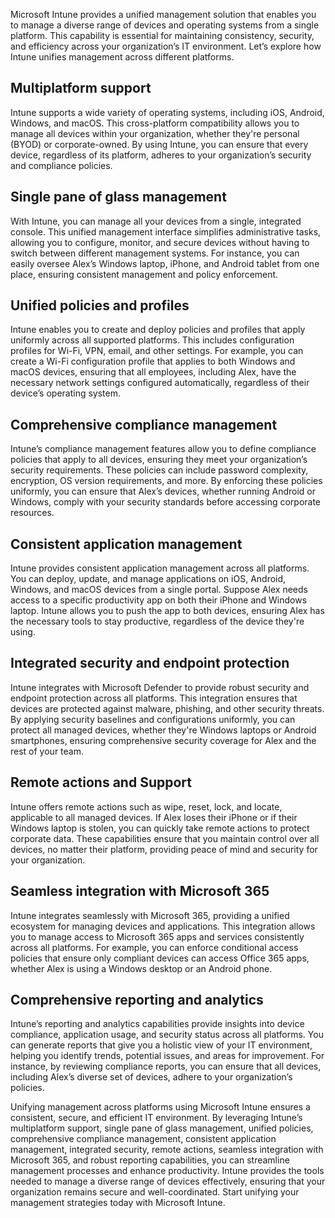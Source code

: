Microsoft Intune provides a unified management solution that enables you to manage a diverse range of devices and operating systems from a single platform. This capability is essential for maintaining consistency, security, and efficiency across your organization’s IT environment. Let’s explore how Intune unifies management across different platforms.

## Multiplatform support

Intune supports a wide variety of operating systems, including iOS, Android, Windows, and macOS. This cross-platform compatibility allows you to manage all devices within your organization, whether they're personal (BYOD) or corporate-owned. By using Intune, you can ensure that every device, regardless of its platform, adheres to your organization’s security and compliance policies.

## Single pane of glass management

With Intune, you can manage all your devices from a single, integrated console. This unified management interface simplifies administrative tasks, allowing you to configure, monitor, and secure devices without having to switch between different management systems. For instance, you can easily oversee Alex’s Windows laptop, iPhone, and Android tablet from one place, ensuring consistent management and policy enforcement.

## Unified policies and profiles

Intune enables you to create and deploy policies and profiles that apply uniformly across all supported platforms. This includes configuration profiles for Wi-Fi, VPN, email, and other settings. For example, you can create a Wi-Fi configuration profile that applies to both Windows and macOS devices, ensuring that all employees, including Alex, have the necessary network settings configured automatically, regardless of their device’s operating system.

## Comprehensive compliance management

Intune’s compliance management features allow you to define compliance policies that apply to all devices, ensuring they meet your organization’s security requirements. These policies can include password complexity, encryption, OS version requirements, and more. By enforcing these policies uniformly, you can ensure that Alex’s devices, whether running Android or Windows, comply with your security standards before accessing corporate resources.

## Consistent application management

Intune provides consistent application management across all platforms. You can deploy, update, and manage applications on iOS, Android, Windows, and macOS devices from a single portal. Suppose Alex needs access to a specific productivity app on both their iPhone and Windows laptop. Intune allows you to push the app to both devices, ensuring Alex has the necessary tools to stay productive, regardless of the device they're using.

## Integrated security and endpoint protection

Intune integrates with Microsoft Defender to provide robust security and endpoint protection across all platforms. This integration ensures that devices are protected against malware, phishing, and other security threats. By applying security baselines and configurations uniformly, you can protect all managed devices, whether they're Windows laptops or Android smartphones, ensuring comprehensive security coverage for Alex and the rest of your team.

## Remote actions and Support

Intune offers remote actions such as wipe, reset, lock, and locate, applicable to all managed devices. If Alex loses their iPhone or if their Windows laptop is stolen, you can quickly take remote actions to protect corporate data. These capabilities ensure that you maintain control over all devices, no matter their platform, providing peace of mind and security for your organization.

## Seamless integration with Microsoft 365

Intune integrates seamlessly with Microsoft 365, providing a unified ecosystem for managing devices and applications. This integration allows you to manage access to Microsoft 365 apps and services consistently across all platforms. For example, you can enforce conditional access policies that ensure only compliant devices can access Office 365 apps, whether Alex is using a Windows desktop or an Android phone.

## Comprehensive reporting and analytics

Intune’s reporting and analytics capabilities provide insights into device compliance, application usage, and security status across all platforms. You can generate reports that give you a holistic view of your IT environment, helping you identify trends, potential issues, and areas for improvement. For instance, by reviewing compliance reports, you can ensure that all devices, including Alex’s diverse set of devices, adhere to your organization’s policies.

Unifying management across platforms using Microsoft Intune ensures a consistent, secure, and efficient IT environment. By leveraging Intune’s multiplatform support, single pane of glass management, unified policies, comprehensive compliance management, consistent application management, integrated security, remote actions, seamless integration with Microsoft 365, and robust reporting capabilities, you can streamline management processes and enhance productivity. Intune provides the tools needed to manage a diverse range of devices effectively, ensuring that your organization remains secure and well-coordinated. Start unifying your management strategies today with Microsoft Intune.
